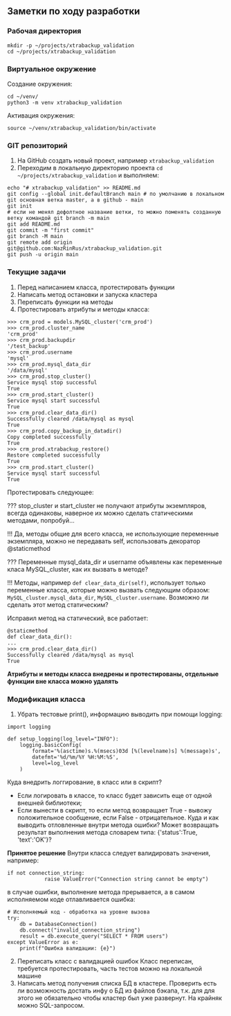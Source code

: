 ## Заметки по ходу разработки
### Рабочая директория
```
mkdir -p ~/projects/xtrabackup_validation
cd ~/projects/xtrabackup_validation
```
### Виртуальное окружение
Создание окружения:
```
cd ~/venv/
python3 -m venv xtrabackup_validation
```
Активация окружения:
```
source ~/venv/xtrabackup_validation/bin/activate
```
### GIT репозиторий
1. На GitHub создать новый проект, например `xtrabackup_validation`
2. Переходим в локальную директорию проекта `cd ~/projects/xtrabackup_validation` и выполняем:
```
echo "# xtrabackup_validation" >> README.md
git config --global init.defaultBranch main # по умолчанию в локальном git основная ветка master, а в github - main
git init
# если не менял дефолтное название ветки, то можно поменять созданную ветку командой git branch -m main
git add README.md
git commit -m "first commit"
git branch -M main
git remote add origin git@github.com:NazRinRus/xtrabackup_validation.git
git push -u origin main
```
### Текущие задачи
1. Перед написанием класса, протестировать функции
2. Написать метод остановки и запуска кластера
3. Переписать функции на методы
4. Протестировать атрибуты и методы класса:
```
>>> crm_prod = models.MySQL_cluster('crm_prod')
>>> crm_prod.cluster_name
'crm_prod'
>>> crm_prod.backupdir
'/test_backup'
>>> crm_prod.username
'mysql'
>>> crm_prod.mysql_data_dir
'/data/mysql'
>>> crm_prod.stop_cluster()
Service mysql stop successful
True
>>> crm_prod.start_cluster()
Service mysql start successful
True
>>> crm_prod.clear_data_dir()
Successfully cleared /data/mysql as mysql
True
>>> crm_prod.copy_backup_in_datadir()
Copy completed successfully
True
>>> crm_prod.xtrabackup_restore()
Restore completed successfully
True
>>> crm_prod.start_cluster()
Service mysql start successful
True
```
Протестировать следующее:

??? stop_cluster и start_cluster не получают атрибуты экземпляров, всегда одинаковы, наверное их можно сделать статическими методами, попробуй...

!!! Да, методы общие для всего класса, не использующие переменные экземпляра, можно не передавать self, использовать декоратор @staticmethod

??? Переменные mysql_data_dir и username объявлены как переменные класа MySQL_cluster, как их вызвать в методе?

!!! Методы, например `def clear_data_dir(self)`, использует только переменные класса, которые можно вызвать следующим образом: `MySQL_cluster.mysql_data_dir`, `MySQL_cluster.username`. Возможно ли сделать этот метод статическим?

Исправил метод на статический, все работает:
```
@staticmethod
def clear_data_dir():
...
>>> crm_prod.clear_data_dir()
Successfully cleared /data/mysql as mysql
True
```
**Атрибуты и методы класса внедрены и протестированы, отдельные функции вне класса можно удалять**
### Модификация класса
1. Убрать тестовые print(), информацию выводить при помощи logging:
```
import logging

def setup_logging(log_level="INFO"):
    logging.basicConfig(
        format='%(asctime)s.%(msecs)03d [%(levelname)s] %(message)s',
        datefmt='%d/%m/%Y %H:%M:%S',
        level=log_level
    )
```
Куда внедрить логгирование, в класс или в скрипт?
- Если логировать в классе, то класс будет зависить еще от одной внешней библиотеки;
- Если вынести в скрипт, то если метод возвращает True - вывожу положительное сообщение, если False - отрицательное. Куда и как выводить отловленные внутри метода ошибки? Может возвращать результат выполнения метода словарем типа: {'status':True, 'text':'OK'}?

**Принятое решение**
Внутри класса следует валидировать значения, например:
```
if not connection_string:
            raise ValueError("Connection string cannot be empty")
```
в случае ошибки, выполнение метода прерывается, а в самом исполняемом коде отлавливается ошибка:
```
# Исполняемый код - обработка на уровне вызова
try:
    db = DatabaseConnection()
    db.connect("invalid_connection_string")
    result = db.execute_query("SELECT * FROM users")
except ValueError as e:
    print(f"Ошибка валидации: {e}")
```
2. Переписать класс с валидацией ошибок
Класс переписан, требуется протестировать, часть тестов можно на локальной машине
3. Написать метод получения списка БД в кластере. Проверить есть ли возможность достать инфу о БД из файлов бэкапа, т.к. для для этого не обязательно чтобы кластер был уже развернут. На крайняк можно SQL-запросом.
